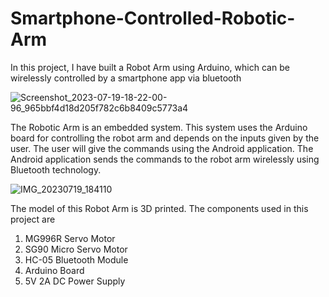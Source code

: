 # Smartphone-Controlled-Robotic-Arm
In this project, I have built a Robot Arm using Arduino, which can be wirelessly controlled by a smartphone app via bluetooth

![Screenshot_2023-07-19-18-22-00-96_965bbf4d18d205f782c6b8409c5773a4](https://github.com/Nishu4403/Smartphone-Controlled-Robotic-Arm/assets/136835813/c8c3ac4e-668b-4603-8470-5a209998a25a)

The Robotic Arm is an embedded system. This system uses the Arduino board for controlling the robot arm and depends on the inputs given by the user. The user will give the commands using the Android application. The Android application sends the commands to the robot arm wirelessly using Bluetooth technology.

![IMG_20230719_184110](https://github.com/Nishu4403/Smartphone-Controlled-Robotic-Arm/assets/136835813/a9c30d5f-ac00-4551-8938-979fb5a862c4)

The model of this Robot Arm is 3D printed. The components used in this project are 
1. MG996R Servo Motor
2. SG90 Micro Servo Motor
3. HC-05 Bluetooth Module
4. Arduino Board
5. 5V 2A DC Power Supply
